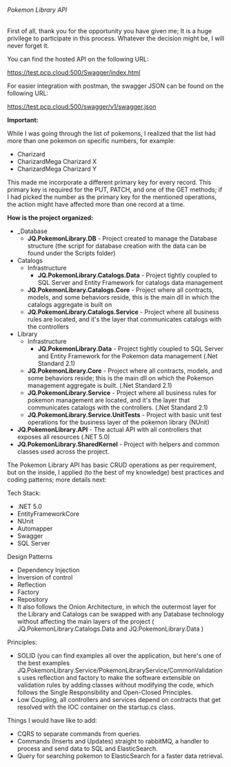 ###### Pokemon Library API

First of all, thank you for the opportunity you have given me; It is a huge privilege to participate in this process. Whatever the decision might be, I will never forget it.

You can find the hosted API on the following URL:

https://test.pcp.cloud:500/Swagger/index.html

For easier integration with postman, the swagger JSON can be found on the following URL:

https://test.pcp.cloud:500/swagger/v1/swagger.json

**Important:** 

While I was going through the list of pokemons, I realized that the list had more than one pokemon on specific numbers, for example:

- Charizard
- CharizardMega Charizard X
- CharizardMega Charizard Y

This made me incorporate a different primary key for every record. This primary key is required for the PUT, PATCH, and one of the GET methods; if I had picked the number as the primary key for the mentioned operations, the action might have affected more than one record at a time.

**How is the project organized:**

- _Database
  - **JQ.PokemonLibrary.DB** - Project created to manage the Database structure (the script for database creation with the data can be found under the Scripts folder)
- Catalogs
  - Infrastructure
    - **JQ.PokemonLibrary.Catalogs.Data** - Project tightly coupled to SQL Server and Entity Framework for catalogs data management
  - **JQ.PokemonLibrary.Catalogs.Core** - Project where all contracts, models, and some behaviors reside, this is the main dll in which the catalogs aggregate is built on
  - **JQ.PokemonLibrary.Catalogs.Service** - Project where all business rules are located, and it's the layer that communicates catalogs with the controllers
- Library
  - Infrastructure
    - **JQ.PokemonLibrary.Data** - Project tightly coupled to SQL Server and Entity Framework for the Pokemon data management (.Net Standard 2.1)
  - **JQ.PokemonLibrary.Core** - Project where all contracts, models, and some behaviors reside; this is the main dll on which the Pokemon management aggregate is built. (.Net Standard 2.1)
  - **JQ.PokemonLibrary.Service** - Project where all business rules for pokemon management are located, and it's the layer that communicates catalogs with the controllers. (.Net Standard 2.1)
  - **JQ.PokemonLibrary.Service.UnitTests** - Project with basic unit test operations for the business layer of the pokemon library (NUnit)
- **JQ.PokemonLibrary.API** - The actual API with all controllers that exposes all resources (.NET 5.0)
- **JQ.PokemonLibrary.SharedKernel** - Project with helpers and common classes used across the project.

The Pokemon Library API has basic CRUD operations as per requirement, but on the inside, I applied (to the best of my knowledge) best practices and coding patterns; more details next:

Tech Stack:
- .NET 5.0
- EntityFrameworkCore
- NUnit
- Automapper
- Swagger 
- SQL Server

Design Patterns

- Dependency Injection
- Inversion of control
- Reflection
- Factory
- Repository
- It also follows the Onion Architecture, in which the outermost layer for the Library and Catalogs can be swapped with any Database technology without affecting the main layers of the project ( JQ.PokemonLibrary.Catalogs.Data and JQ.PokemonLibrary.Data )

Principles:

- SOLID (you can find examples all over the application, but here's one of the best examples JQ.PokemonLibrary.Service/PokemonLibraryService/CommonValidations uses reflection and factory to make the software extensible on validation rules by adding classes without modifying the code, which follows the Single Responsibility and Open-Closed Principles.
- Low Coupling, all controllers and services depend on contracts that get resolved with the IOC container on the startup.cs class.

Things I would have like to add:

- CQRS to separate commands from queries.
- Commands (Inserts and Updates) straight to rabbitMQ, a handler to process and send data to SQL and ElasticSearch.
- Query for searching pokemon to ElasticSearch for a faster data retrieval.
